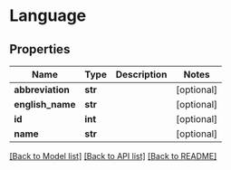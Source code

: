 # Language

## Properties
Name | Type | Description | Notes
------------ | ------------- | ------------- | -------------
**abbreviation** | **str** |  | [optional] 
**english_name** | **str** |  | [optional] 
**id** | **int** |  | [optional] 
**name** | **str** |  | [optional] 

[[Back to Model list]](../README.md#documentation-for-models) [[Back to API list]](../README.md#documentation-for-api-endpoints) [[Back to README]](../README.md)


